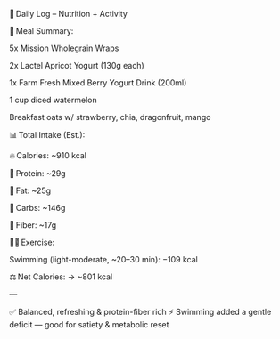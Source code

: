 🧾 Daily Log – Nutrition + Activity

🥗 Meal Summary:

5x Mission Wholegrain Wraps

2x Lactel Apricot Yogurt (130g each)

1x Farm Fresh Mixed Berry Yogurt Drink (200ml)

1 cup diced watermelon

Breakfast oats w/ strawberry, chia, dragonfruit, mango


📊 Total Intake (Est.):

🔥 Calories: ~910 kcal

💪 Protein: ~29g

🧈 Fat: ~25g

🍚 Carbs: ~146g

🌾 Fiber: ~17g


🏊‍♂️ Exercise:

Swimming (light-moderate, ~20–30 min): −109 kcal


⚖️ Net Calories:
→ ~801 kcal

—

✅ Balanced, refreshing & protein-fiber rich
⚡ Swimming added a gentle deficit — good for satiety & metabolic reset
